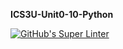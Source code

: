 **ICS3U-Unit0-10-Python**

[![GitHub's Super Linter](https://github.com/michael-clermont1/ICS3U-Unit0-10-Python/workflows/GitHub's%20Super%20Linter/badge.svg)](https://github.com/michael-clermont1/ICS3U-Unit0-10-Python/actions)
